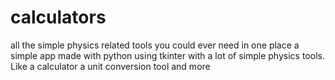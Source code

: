 # calculators
all the simple physics related tools you could ever need in one place
a simple app made with python using tkinter with a lot of simple physics tools. Like a calculator a unit conversion tool and more
